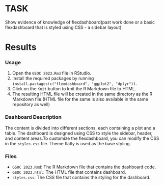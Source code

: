 # TASK
Show evidence of knowledge of flexdashboard(past work done or a basic flexdashboard that is styled using CSS - a sidebar layout)

# Results

### Usage
1. Open the `GSOC 2023.Rmd` file in RStudio.
2. Install the required packages by running `install.packages(c("flexdashboard", "ggplot2", "dplyr"))`.
3. Click on the `Knit` button to knit the R Markdown file to HTML.
4. The resulting HTML file will be created in the same directory as the R Markdown file.(HTML file for the same is also available in the same repository as well)

### Dashboard Description
The content is divided into different sections, each containing a plot and a table. The dashboard is designed using CSS to style the sidebar, header, and content areas.To customize the flexdashboard, you can modify the CSS in the `styles.css` file. Theme flatly is used as the base styling.

### Files
- `GSOC 2023.Rmd`: The R Markdown file that contains the dashboard code.
- `GSOC 2023.html`: The HTML file that contains dashboard.
- `styles.css`: The CSS file that contains the styling for the dashboard.

